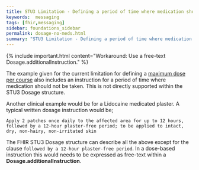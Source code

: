 ```yaml
---
title: STU3 Limitation - Defining a period of time where medication should not be taken
keywords:  messaging
tags: [fhir,messaging]
sidebar: foundations_sidebar
permalink: dosage-no-meds.html
summary: "STU3 Limitation - Defining a period of time where medication should not be taken"
---
```



{% include important.html content="Workaround: Use a free-text Dosage.additionalInstruction." %}

The example given for the current limitation for defining a [maximum dose per course](https://nhsconnect.github.io/Dose-Syntax-Implementation/dosage-maxdose.html) also includes an instruction for a period of time where medication should not be taken. This is not directly supported within the STU3 Dosage structure.

Another clinical example would be for a Lidocaine medicated plaster. A typical written dosage instruction would be;

`Apply 2 patches once daily to the affected area for up to 12 hours, followed by a 12-hour plaster-free period; to be applied to intact, dry, non-hairy, non-irritated skin`

The FHIR STU3 Dosage structure can describe all the above except for the clause `followed by a 12-hour plaster-free period`. In a dose-based instruction this would needs to be expressed as free-text within a **Dosage.additionalInstruction**.
